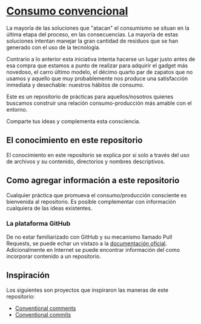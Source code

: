 # [Consumo convencional](https://github.com/damian-af/consumo-convencional)

La mayoría de las soluciones que "atacan" el consumismo se situan en la última etapa del proceso, en las consecuencias. La mayoría de estas soluciones intentan manejar la gran cantidad de residuos que se han generado con el uso de la tecnología.

Contrario a lo anterior esta iniciativa intenta hacerse un lugar justo antes de esa compra que estamos a punto de realizar para adquirir el gadget más novedoso, el carro último modelo, el décimo quarto par de zapatos que no usamos y aquello que muy probablemente nos produce una satisfacción inmediata y desechable: nuestros hábitos de consumo.

Este es un repositorio de prácticas para aquellos/nosotros quienes buscamos construir una relación consumo-producción más amable con el entorno.

Comparte tus ideas y complementa esta consciencia.

## El conocimiento en este repositorio

El conocimiento en este repositorio se explica por sí solo a través del uso de archivos y su contenido, directorios y nombres descriptivos.

## Como agregar información a este repositorio

Cualquier práctica que promueva el consumo/producción consciente es bienvenida al repositorio. Es posible complementar con información cualquiera de las ideas existentes.

### La plataforma GitHub

De no estar familiarizado con GitHub y su mecanismo llamado Pull Requests, se puede echar un vistazo a la [documentación oficial](https://docs.github.com/es/pull-requests/collaborating-with-pull-requests/proposing-changes-to-your-work-with-pull-requests/about-pull-requests). Adicionalmente en Internet se puede encontrar información del como incorporar contenido a un repositorio.

## Inspiración

Los siguientes son proyectos que inspiraron las maneras de este repositorio:

- [Conventional comments](https://conventionalcomments.org)
- [Conventional commits](https://www.conventionalcommits.org/)